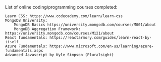 List of online coding/programming courses completed:

	Learn CSS: https://www.codecademy.com/learn/learn-css
	MongoDB University:
		MongoDB Basics https://university.mongodb.com/courses/M001/about
		MongoDB Aggregation Framework: https://university.mongodb.com/courses/M121/about
	React fundamentals: https://reactarmory.com/guides/learn-react-by-itself
	Azure Fundamentals: https://www.microsoft.com/en-us/learning/azure-fundamentals.aspx
	Advanced Javascript by Kyle Simpson (Pluralsight)
